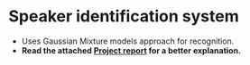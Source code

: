 # Speaker identification system
 
- Uses Gaussian Mixture models approach for recognition.
- **Read the attached [Project report](https://github.com/smijal/Speaker_identification/blob/main/Project_report.pdf) for a better explanation.**

